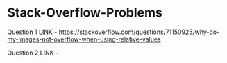 # Stack-Overflow-Problems

Question 1 LINK - 
https://stackoverflow.com/questions/71150925/why-do-my-images-not-overflow-when-using-relative-values

Question 2 LINK - 